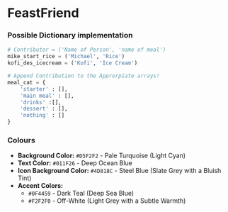 # FeastFriend
 
### Possible Dictionary implementation
```python
# Contributor = ('Name of Person', 'name of meal')
mike_start_rice = ('Michael', 'Rice')
kofi_des_icecream = ('Kofi', 'Ice Cream')

# Append Contribution to the Approrpiate arrays!
meal_cat = {
    'starter' : [],
    'main meal' : [],
    'drinks' :[],
    'dessert' : [],
    'nothing' : []
}
```

### Colours
- **Background Color:** `#D5F2F2` - Pale Turquoise (Light Cyan)
- **Text Color:** `#011F26` - Deep Ocean Blue
- **Icon Background Color:** `#4D818C` - Steel Blue (Slate Grey with a Bluish Tint)
- **Accent Colors:**
  - `#0F4459` - Dark Teal (Deep Sea Blue)
  - `#F2F2F0` - Off-White (Light Grey with a Subtle Warmth)
